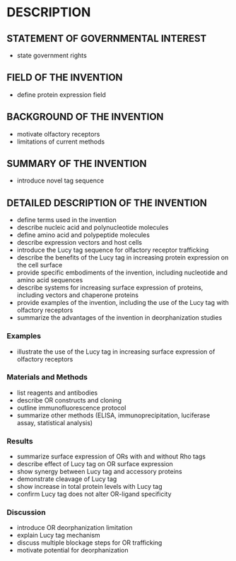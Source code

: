 # DESCRIPTION

## STATEMENT OF GOVERNMENTAL INTEREST

- state government rights

## FIELD OF THE INVENTION

- define protein expression field

## BACKGROUND OF THE INVENTION

- motivate olfactory receptors
- limitations of current methods

## SUMMARY OF THE INVENTION

- introduce novel tag sequence

## DETAILED DESCRIPTION OF THE INVENTION

- define terms used in the invention
- describe nucleic acid and polynucleotide molecules
- define amino acid and polypeptide molecules
- describe expression vectors and host cells
- introduce the Lucy tag sequence for olfactory receptor trafficking
- describe the benefits of the Lucy tag in increasing protein expression on the cell surface
- provide specific embodiments of the invention, including nucleotide and amino acid sequences
- describe systems for increasing surface expression of proteins, including vectors and chaperone proteins
- provide examples of the invention, including the use of the Lucy tag with olfactory receptors
- summarize the advantages of the invention in deorphanization studies

### Examples

- illustrate the use of the Lucy tag in increasing surface expression of olfactory receptors

### Materials and Methods

- list reagents and antibodies
- describe OR constructs and cloning
- outline immunofluorescence protocol
- summarize other methods (ELISA, immunoprecipitation, luciferase assay, statistical analysis)

### Results

- summarize surface expression of ORs with and without Rho tags
- describe effect of Lucy tag on OR surface expression
- show synergy between Lucy tag and accessory proteins
- demonstrate cleavage of Lucy tag
- show increase in total protein levels with Lucy tag
- confirm Lucy tag does not alter OR-ligand specificity

### Discussion

- introduce OR deorphanization limitation
- explain Lucy tag mechanism
- discuss multiple blockage steps for OR trafficking
- motivate potential for deorphanization

